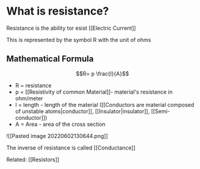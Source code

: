 # What is resistance?

Resistance is the ability tor esist [[Electric Current]]

This is represented by the symbol R with the unit of ohms

## Mathematical Formula
 $$R= p \frac{l}{A}$$
- R = resistance
- p = [[Resistivity of common Material]]- material's resistance in ohm/meter
- l = length - length of the material ([[Conductors are material composed of unstable atoms|conductor]], [[Insulator|insulator]], [[Semi-conductor]])
- A = Area - area of the cross section



![[Pasted image 20220602130644.png]]


The inverse of resistance is called [[Conductance]]


Related: [[Resistors]]